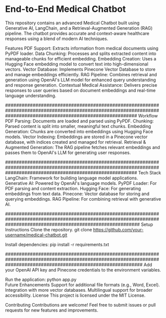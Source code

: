 
# End-to-End Medical Chatbot
This repository contains an advanced Medical Chatbot built using Generative AI, LangChain, and a Retrieval-Augmented Generation (RAG) pipeline. The chatbot provides accurate and context-aware healthcare responses using a blend of modern AI techniques.

Features
PDF Support: Extracts information from medical documents using PyPDF loader.
Data Chunking: Processes and splits extracted content into manageable chunks for efficient embedding.
Embedding Creation: Uses a Hugging Face embedding model to convert text into high-dimensional vectors.
Vector Database: Implements Pinecone Vector Database to store and manage embeddings efficiently.
RAG Pipeline: Combines retrieval and generation using OpenAI's LLM model for enhanced query understanding and response generation.
Contextual Medical Assistance: Delivers precise responses to user queries based on document embeddings and real-time language understanding.

################################################################################################################################################################
Workflow
PDF Parsing: Documents are loaded and parsed using PyPDF.
Chunking: Parsed content is split into smaller, meaningful text chunks.
Embedding Generation: Chunks are converted into embeddings using Hugging Face models.
Vector Indexing: Embeddings are stored in a Pinecone vector database, with indices created and managed for retrieval.
Retrieval & Augmented Generation: The RAG pipeline fetches relevant embeddings and passes them to OpenAI's LLM for generating user responses.

################################################################################################################################################################
Tech Stack
LangChain: Framework for building language model applications.
Generative AI: Powered by OpenAI's language models.
PyPDF Loader: For PDF parsing and content extraction.
Hugging Face: For generating embeddings from text data.
Pinecone: Vector database for storing and querying embeddings.
RAG Pipeline: For combining retrieval with generative AI.

#################################################################################################################################################################
Setup Instructions
Clone the repository.
git clone https://github.com/your-username/medical-chatbot.git  

Install dependencies:
pip install -r requirements.txt  

##################################################################################################################################################################
Add your OpenAI API key and Pinecone credentials to the environment variables.

Run the application:
python app.py  
Future Enhancements
Support for additional file formats (e.g., Word, Excel).
Integration with more vector databases.
Multilingual support for broader accessibility.
License
This project is licensed under the MIT License.

Contributing
Contributions are welcome! Feel free to submit issues or pull requests for new features and improvements.


